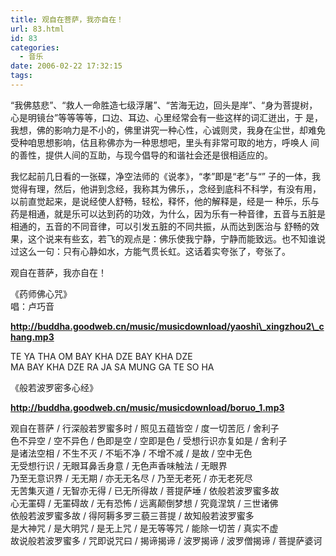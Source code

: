 ```yaml
---
title: 观自在菩萨，我亦自在！
url: 83.html
id: 83
categories:
  - 音乐
date: 2006-02-22 17:32:15
tags:
---
```


“我佛慈悲”、“救人一命胜造七级浮屠”、“苦海无边，回头是岸”、“身为菩提树，心是明镜台”等等等等，口边、耳边、心里经常会有一些这样的词汇迸出，于 是，我想，佛的影响力是不小的，佛里讲究一种心性，心诚则灵，我身在尘世，却难免受种咱思想影响，估且称佛亦为一种思想吧，里头有非常可取的地方，呼唤人 间的善性，提供人间的互助，与现今倡导的和谐社会还是很相适应的。  
  
我忆起前几日看的一张碟，净空法师的《说孝》，“孝”即是“老”与“” 子的一体，我觉得有理，然后，他讲到念经，我称其为佛乐，，念经到底科不科学，有没有用，以前直觉起来，是说经使人舒畅，轻松，释怀，他的解释是，经是一 种乐，乐与药是相通，就是乐可以达到药的功效，为什么，因为乐有一种音律，五音与五脏是相通的，五音的不同音律，可以引发五脏的不同共振，从而达到医治与 舒畅的效果，这个说来有些玄，若飞的观点是：佛乐使我宁静，宁静而能致远。也不知谁说过这么一句：只有心静如水，方能气贯长虹。这话着实夸张了，夸张了。  
  
观自在菩萨，我亦自在！  
  
  
《药师佛心咒》  
唱：卢巧音  
  
**http://buddha.goodweb.cn/music/musicdownload/yaoshi\_xingzhou2\_chang.mp3**  
  
TE YA THA OM BAY KHA DZE BAY KHA DZE  
MA BAY KHA DZE RA JA SA MUNG GA TE SO HA  
  
《般若波罗密多心经》  
  
**http://buddha.goodweb.cn/music/musicdownload/boruo_1.mp3**  
  
观自在菩萨 / 行深般若罗蜜多时 / 照见五蕴皆空 / 度一切苦厄 / 舍利子  
色不异空 / 空不异色 / 色即是空 / 空即是色 / 受想行识亦复如是 / 舍利子  
是诸法空相 / 不生不灭 / 不垢不净 / 不增不减 / 是故 / 空中无色  
无受想行识 / 无眼耳鼻舌身意 / 无色声香味触法 / 无眼界  
乃至无意识界 / 无无期 / 亦无无名尽 / 乃至无老死 / 亦无老死尽  
无苦集灭道 / 无智亦无得 / 已无所得故 / 菩提萨埵 / 依般若波罗蜜多故  
心无罣碍 / 无罣碍故 / 无有恐怖 / 远离颠倒梦想 / 究竟涅筑 / 三世诸佛  
依般若波罗蜜多故 / 得阿耨多罗三藐三菩提 / 故知般若波罗蜜多  
是大神咒 / 是大明咒 / 是无上咒 / 是无等等咒 / 能除一切苦 / 真实不虚  
故说般若波罗蜜多 / 咒即说咒曰 / 揭谛揭谛 / 波罗揭谛 / 波罗僧揭谛 / 菩提萨婆诃
